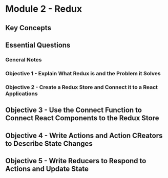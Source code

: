 # Module 2 - Redux
> 

## Key Concepts
> 

## Essential Questions
> 

### General Notes
> 

### Objective 1 - Explain What Redux is and the Problem it Solves
> 

### Objective 2 - Create a Redux Store and Connect it to a React Applications
> 

## Objective 3 - Use the Connect Function to Connect React Components to the Redux Store
> 

## Objective 4 - Write Actions and Action CReators to Describe State Changes
> 

## Objective 5 - Write Reducers to Respond to Actions and Update State
> 